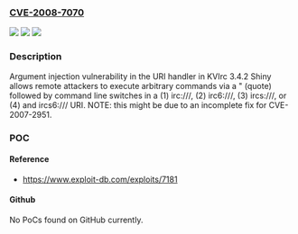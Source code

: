 ### [CVE-2008-7070](https://cve.mitre.org/cgi-bin/cvename.cgi?name=CVE-2008-7070)
![](https://img.shields.io/static/v1?label=Product&message=n%2Fa&color=blue)
![](https://img.shields.io/static/v1?label=Version&message=n%2Fa&color=blue)
![](https://img.shields.io/static/v1?label=Vulnerability&message=n%2Fa&color=brighgreen)

### Description

Argument injection vulnerability in the URI handler in KVIrc 3.4.2 Shiny allows remote attackers to execute arbitrary commands via a " (quote) followed by command line switches in a (1) irc:///, (2) irc6:///, (3) ircs:///, or (4) and ircs6:/// URI.  NOTE: this might be due to an incomplete fix for CVE-2007-2951.

### POC

#### Reference
- https://www.exploit-db.com/exploits/7181

#### Github
No PoCs found on GitHub currently.

